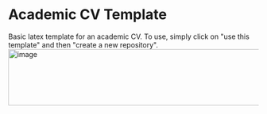 # Academic CV Template
Basic latex template for an academic CV.
To use, simply click on "use this template" and then "create a new repository".
<img width="1231" height="114" alt="image" src="https://github.com/user-attachments/assets/fc1a5eeb-ccc5-45d6-8122-078d56f4fa33" />

